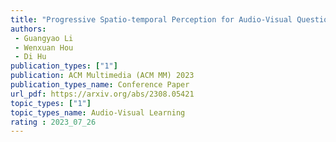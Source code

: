 ```yaml
---  
title: "Progressive Spatio-temporal Perception for Audio-Visual Question Answering"  
authors:  
 - Guangyao Li 
 - Wenxuan Hou
 - Di Hu
publication_types: ["1"]  
publication: ACM Multimedia (ACM MM) 2023
publication_types_name: Conference Paper  
url_pdf: https://arxiv.org/abs/2308.05421  
topic_types: ["1"]
topic_types_name: Audio-Visual Learning
rating : 2023_07_26
---  
```

